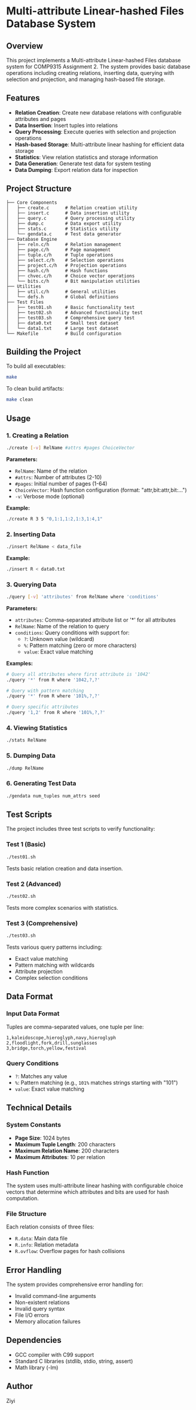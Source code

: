 # Multi-attribute Linear-hashed Files Database System

## Overview

This project implements a Multi-attribute Linear-hashed Files database system for COMP9315 Assignment 2. The system provides basic database operations including creating relations, inserting data, querying with selection and projection, and managing hash-based file storage.

## Features

- **Relation Creation**: Create new database relations with configurable attributes and pages
- **Data Insertion**: Insert tuples into relations
- **Query Processing**: Execute queries with selection and projection operations
- **Hash-based Storage**: Multi-attribute linear hashing for efficient data storage
- **Statistics**: View relation statistics and storage information
- **Data Generation**: Generate test data for system testing
- **Data Dumping**: Export relation data for inspection

## Project Structure

```
├── Core Components
│   ├── create.c      # Relation creation utility
│   ├── insert.c      # Data insertion utility
│   ├── query.c       # Query processing utility
│   ├── dump.c        # Data export utility
│   ├── stats.c       # Statistics utility
│   └── gendata.c     # Test data generator
├── Database Engine
│   ├── reln.c/h      # Relation management
│   ├── page.c/h      # Page management
│   ├── tuple.c/h     # Tuple operations
│   ├── select.c/h    # Selection operations
│   ├── project.c/h   # Projection operations
│   ├── hash.c/h      # Hash functions
│   ├── chvec.c/h     # Choice vector operations
│   └── bits.c/h      # Bit manipulation utilities
├── Utilities
│   ├── util.c/h      # General utilities
│   └── defs.h        # Global definitions
├── Test Files
│   ├── test01.sh     # Basic functionality test
│   ├── test02.sh     # Advanced functionality test
│   ├── test03.sh     # Comprehensive query test
│   ├── data0.txt     # Small test dataset
│   └── data1.txt     # Large test dataset
└── Makefile          # Build configuration
```

## Building the Project

To build all executables:

```bash
make
```

To clean build artifacts:

```bash
make clean
```

## Usage

### 1. Creating a Relation

```bash
./create [-v] RelName #attrs #pages ChoiceVector
```

**Parameters:**
- `RelName`: Name of the relation
- `#attrs`: Number of attributes (2-10)
- `#pages`: Initial number of pages (1-64)
- `ChoiceVector`: Hash function configuration (format: "attr,bit:attr,bit:...")
- `-v`: Verbose mode (optional)

**Example:**
```bash
./create R 3 5 "0,1:1,1:2,1:3,1:4,1"
```

### 2. Inserting Data

```bash
./insert RelName < data_file
```

**Example:**
```bash
./insert R < data0.txt
```

### 3. Querying Data

```bash
./query [-v] 'attributes' from RelName where 'conditions'
```

**Parameters:**
- `attributes`: Comma-separated attribute list or '*' for all attributes
- `RelName`: Name of the relation to query
- `conditions`: Query conditions with support for:
  - `?`: Unknown value (wildcard)
  - `%`: Pattern matching (zero or more characters)
  - `value`: Exact value matching

**Examples:**
```bash
# Query all attributes where first attribute is '1042'
./query '*' from R where '1042,?,?'

# Query with pattern matching
./query '*' from R where '101%,?,?'

# Query specific attributes
./query '1,2' from R where '101%,?,?'
```

### 4. Viewing Statistics

```bash
./stats RelName
```

### 5. Dumping Data

```bash
./dump RelName
```

### 6. Generating Test Data

```bash
./gendata num_tuples num_attrs seed
```

## Test Scripts

The project includes three test scripts to verify functionality:

### Test 1 (Basic)
```bash
./test01.sh
```
Tests basic relation creation and data insertion.

### Test 2 (Advanced)
```bash
./test02.sh
```
Tests more complex scenarios with statistics.

### Test 3 (Comprehensive)
```bash
./test03.sh
```
Tests various query patterns including:
- Exact value matching
- Pattern matching with wildcards
- Attribute projection
- Complex selection conditions

## Data Format

### Input Data Format
Tuples are comma-separated values, one tuple per line:
```
1,kaleidoscope,hieroglyph,navy,hieroglyph
2,floodlight,fork,drill,sunglasses
3,bridge,torch,yellow,festival
```

### Query Conditions
- `?`: Matches any value
- `%`: Pattern matching (e.g., `101%` matches strings starting with "101")
- `value`: Exact value matching

## Technical Details

### System Constants
- **Page Size**: 1024 bytes
- **Maximum Tuple Length**: 200 characters
- **Maximum Relation Name**: 200 characters
- **Maximum Attributes**: 10 per relation

### Hash Function
The system uses multi-attribute linear hashing with configurable choice vectors that determine which attributes and bits are used for hash computation.

### File Structure
Each relation consists of three files:
- `R.data`: Main data file
- `R.info`: Relation metadata
- `R.ovflow`: Overflow pages for hash collisions

## Error Handling

The system provides comprehensive error handling for:
- Invalid command-line arguments
- Non-existent relations
- Invalid query syntax
- File I/O errors
- Memory allocation failures

## Dependencies

- GCC compiler with C99 support
- Standard C libraries (stdlib, stdio, string, assert)
- Math library (-lm)

## Author
Ziyi
